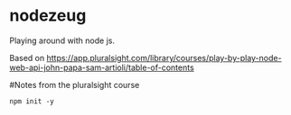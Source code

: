 # nodezeug

Playing around with node js.

Based on https://app.pluralsight.com/library/courses/play-by-play-node-web-api-john-papa-sam-artioli/table-of-contents

#Notes from the pluralsight course

``
npm init -y
``

